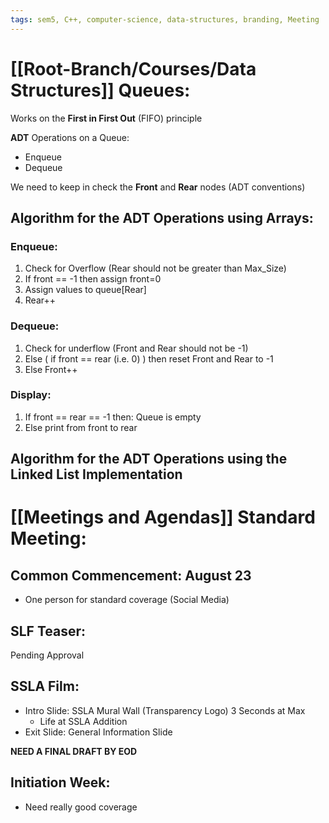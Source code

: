 ```yaml
---
tags: sem5, C++, computer-science, data-structures, branding, Meeting 
---
```

# [[Root-Branch/Courses/Data Structures]] Queues:

Works on the **First in First Out** (FIFO) principle

**ADT** Operations on a Queue: 
- Enqueue
- Dequeue

We need to keep in check the **Front** and **Rear** nodes (ADT conventions)

## Algorithm for the ADT Operations using Arrays:

### Enqueue:
1. Check for Overflow (Rear should not be greater than Max_Size)
2. If front == -1 then assign front=0
3. Assign values to queue[Rear]
4. Rear++

### Dequeue:
1. Check for underflow (Front and Rear should not be -1)
2. Else ( if front == rear (i.e. 0) ) then reset Front and Rear to -1
3. Else Front++

### Display:
1. If front == rear == -1 then: Queue is empty
2. Else print from front to rear



## Algorithm for the ADT Operations using the Linked List Implementation



# [[Meetings and Agendas]] Standard Meeting:

## Common Commencement: August 23
- One person for standard coverage (Social Media)

## SLF Teaser:
Pending Approval
## SSLA Film:
- Intro Slide: SSLA Mural Wall (Transparency Logo) 3 Seconds at Max
	- Life at SSLA Addition
- Exit Slide: General Information Slide

**NEED A FINAL DRAFT BY EOD**

## Initiation Week:
- Need really good coverage
